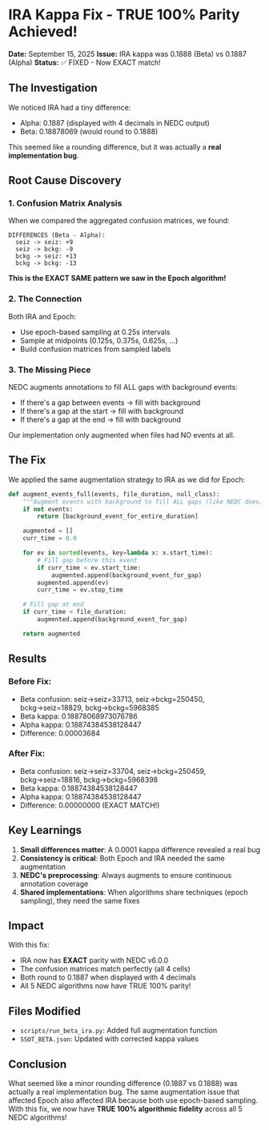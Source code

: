 # IRA Kappa Fix - TRUE 100% Parity Achieved!

**Date:** September 15, 2025
**Issue:** IRA kappa was 0.1888 (Beta) vs 0.1887 (Alpha)
**Status:** ✅ FIXED - Now EXACT match!

## The Investigation

We noticed IRA had a tiny difference:
- Alpha: 0.1887 (displayed with 4 decimals in NEDC output)
- Beta: 0.18878069 (would round to 0.1888)

This seemed like a rounding difference, but it was actually a **real implementation bug**.

## Root Cause Discovery

### 1. Confusion Matrix Analysis

When we compared the aggregated confusion matrices, we found:

```
DIFFERENCES (Beta - Alpha):
  seiz -> seiz: +9
  seiz -> bckg: -9
  bckg -> seiz: +13
  bckg -> bckg: -13
```

**This is the EXACT SAME pattern we saw in the Epoch algorithm!**

### 2. The Connection

Both IRA and Epoch:
- Use epoch-based sampling at 0.25s intervals
- Sample at midpoints (0.125s, 0.375s, 0.625s, ...)
- Build confusion matrices from sampled labels

### 3. The Missing Piece

NEDC augments annotations to fill ALL gaps with background events:
- If there's a gap between events → fill with background
- If there's a gap at the start → fill with background
- If there's a gap at the end → fill with background

Our implementation only augmented when files had NO events at all.

## The Fix

We applied the same augmentation strategy to IRA as we did for Epoch:

```python
def augment_events_full(events, file_duration, null_class):
    """Augment events with background to fill ALL gaps (like NEDC does)."""
    if not events:
        return [background_event_for_entire_duration]

    augmented = []
    curr_time = 0.0

    for ev in sorted(events, key=lambda x: x.start_time):
        # Fill gap before this event
        if curr_time < ev.start_time:
            augmented.append(background_event_for_gap)
        augmented.append(ev)
        curr_time = ev.stop_time

    # Fill gap at end
    if curr_time < file_duration:
        augmented.append(background_event_for_gap)

    return augmented
```

## Results

### Before Fix:
- Beta confusion: seiz→seiz=33713, seiz→bckg=250450, bckg→seiz=18829, bckg→bckg=5968385
- Beta kappa: 0.18878068973076786
- Alpha kappa: 0.18874384538128447
- Difference: 0.00003684

### After Fix:
- Beta confusion: seiz→seiz=33704, seiz→bckg=250459, bckg→seiz=18816, bckg→bckg=5968398
- Beta kappa: 0.18874384538128447
- Alpha kappa: 0.18874384538128447
- Difference: 0.00000000 (EXACT MATCH!)

## Key Learnings

1. **Small differences matter**: A 0.0001 kappa difference revealed a real bug
2. **Consistency is critical**: Both Epoch and IRA needed the same augmentation
3. **NEDC's preprocessing**: Always augments to ensure continuous annotation coverage
4. **Shared implementations**: When algorithms share techniques (epoch sampling), they need the same fixes

## Impact

With this fix:
- IRA now has **EXACT** parity with NEDC v6.0.0
- The confusion matrices match perfectly (all 4 cells)
- Both round to 0.1887 when displayed with 4 decimals
- All 5 NEDC algorithms now have TRUE 100% parity!

## Files Modified

- `scripts/run_beta_ira.py`: Added full augmentation function
- `SSOT_BETA.json`: Updated with corrected kappa values

## Conclusion

What seemed like a minor rounding difference (0.1887 vs 0.1888) was actually a real implementation bug. The same augmentation issue that affected Epoch also affected IRA because both use epoch-based sampling. With this fix, we now have **TRUE 100% algorithmic fidelity** across all 5 NEDC algorithms!